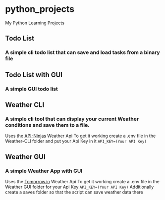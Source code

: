 # python_projects
My Python Learning Projects
## Todo List
### A simple cli todo list that can save and load tasks from a binary file
## Todo List with GUI
### A simple GUI todo list
## Weather CLI
### A simple cli tool that can display your current Weather conditions and save them to a file.
Uses the [API-Ninjas](https://rapidapi.com/apininjas/api/weather-by-api-ninjas) Weather Api
To get it working create a .env file in the Weather-CLI folder and put your Api Key in it
```API_KEY=(Your API Key)```
## Weather GUI
### A simple Weather App with GUI
Uses the [Tomorrow.io](https://www.tomorrow.io/) Weather Api
To get it working create a .env file in the Weather GUI folder for your Api Key
```API_KEY=(Your API Key)```
Additionally create a saves folder so that the script can save weather data there

